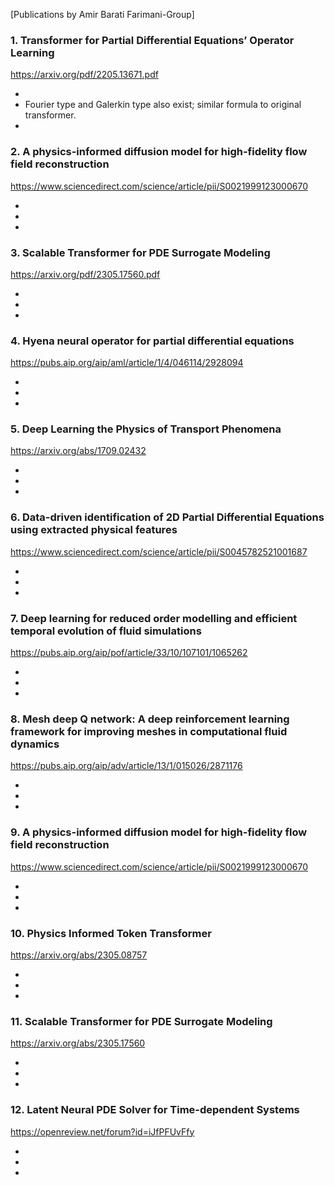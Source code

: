 [Publications by Amir Barati Farimani-Group]

### 1. Transformer for Partial Differential Equations’ Operator Learning

<https://arxiv.org/pdf/2205.13671.pdf>

- 
- Fourier type and Galerkin type also exist; similar formula to original transformer.
-


### 2. A physics-informed diffusion model for high-fidelity flow field reconstruction

<https://www.sciencedirect.com/science/article/pii/S0021999123000670>

- 
-
-


### 3. Scalable Transformer for PDE Surrogate Modeling

<https://arxiv.org/pdf/2305.17560.pdf>

- 
-
-


### 4. Hyena neural operator for partial differential equations

<https://pubs.aip.org/aip/aml/article/1/4/046114/2928094>

- 
-
-


### 5. Deep Learning the Physics of Transport Phenomena

<https://arxiv.org/abs/1709.02432>

- 
-
-


### 6. Data-driven identification of 2D Partial Differential Equations using extracted physical features

<https://www.sciencedirect.com/science/article/pii/S0045782521001687>

- 
-
-


### 7. Deep learning for reduced order modelling and efficient temporal evolution of fluid simulations

<https://pubs.aip.org/aip/pof/article/33/10/107101/1065262>

- 
-
-


### 8. Mesh deep Q network: A deep reinforcement learning framework for improving meshes in computational fluid dynamics  

<https://pubs.aip.org/aip/adv/article/13/1/015026/2871176>

- 
-
-


### 9. A physics-informed diffusion model for high-fidelity flow field reconstruction

<https://www.sciencedirect.com/science/article/pii/S0021999123000670>

- 
-
-


### 10. Physics Informed Token Transformer

<https://arxiv.org/abs/2305.08757>

- 
-
-


### 11. Scalable Transformer for PDE Surrogate Modeling

<https://arxiv.org/abs/2305.17560>

- 
-
-


### 12. Latent Neural PDE Solver for Time-dependent Systems

<https://openreview.net/forum?id=iJfPFUvFfy>

- 
-
-

